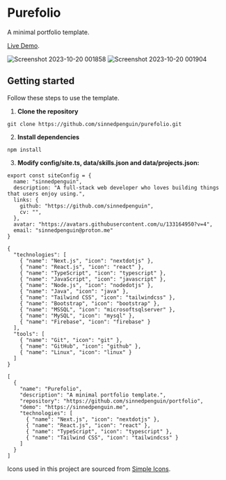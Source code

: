 # Purefolio

A minimal portfolio template.

[Live Demo](https://sinnedpenguin.me/).

![Screenshot 2023-10-20 001858](https://github.com/sinnedpenguin/purefolio/assets/133164950/00836457-f5ef-425a-8a21-28eff8df8c73)
![Screenshot 2023-10-20 001904](https://github.com/sinnedpenguin/purefolio/assets/133164950/28e4b5ba-6929-470d-9d7c-2e4a66c7e636)

## Getting started

Follow these steps to use the template.

1. **Clone the repository**

```shell
git clone https://github.com/sinnedpenguin/purefolio.git
```

2. **Install dependencies**

```shell
npm install
```

3. **Modify config/site.ts, data/skills.json and data/projects.json:**

```shell
export const siteConfig = {
  name: "sinnedpenguin",
  description: "A full-stack web developer who loves building things that users enjoy using.",
  links: {
    github: "https://github.com/sinnedpenguin",
    cv: "",
  },
  avatar: "https://avatars.githubusercontent.com/u/133164950?v=4",
  email: "sinnedpenguin@proton.me"
}
```

```shell
{
  "technologies": [
    { "name": "Next.js", "icon": "nextdotjs" },
    { "name": "React.js", "icon": "react" },
    { "name": "TypeScript", "icon": "typescript" },
    { "name": "JavaScript", "icon": "javascript" },
    { "name": "Node.js", "icon": "nodedotjs" },
    { "name": "Java", "icon": "java" },
    { "name": "Tailwind CSS", "icon": "tailwindcss" },
    { "name": "Bootstrap", "icon": "bootstrap" },
    { "name": "MSSQL", "icon": "microsoftsqlserver" },
    { "name": "MySQL", "icon": "mysql" },
    { "name": "Firebase", "icon": "firebase" }
  ],
  "tools": [
    { "name": "Git", "icon": "git" },
    { "name": "GitHub", "icon": "github" },
    { "name": "Linux", "icon": "linux" }
  ]
}
```

```shell
[
  {
    "name": "Purefolio",
    "description": "A minimal portfolio template.",
    "repository": "https://github.com/sinnedpenguin/portfolio",
    "demo": "https://sinnedpenguin.me",
    "technologies": [
      { "name": "Next.js", "icon": "nextdotjs" },
      { "name": "React.js", "icon": "react" },
      { "name": "TypeScript", "icon": "typescript" },
      { "name": "Tailwind CSS", "icon": "tailwindcss" }
    ]
  }
]
```

Icons used in this project are sourced from [Simple Icons](https://simpleicons.org/).
